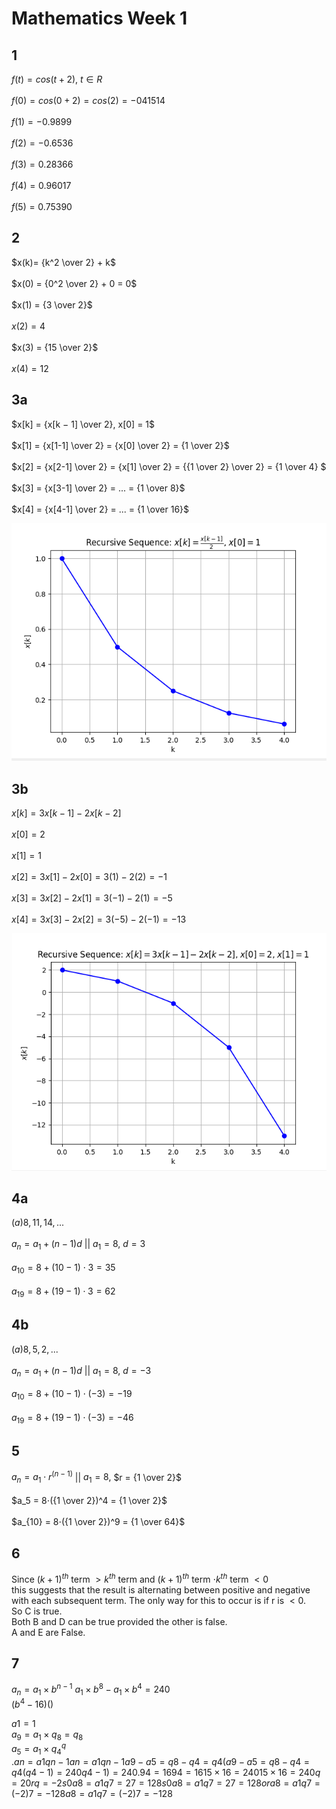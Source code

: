 # Mathematics Week 1
## 1
$f(t) = cos(t+2),$ $t ∈ R$ <br><br>
$f(0) = cos(0 + 2) = cos(2) = -041514$ <br><br>
$f(1) = -0.9899$ <br><br>
$f(2) = -0.6536$ <br><br>
$f(3) = 0.28366$ <br><br>
$f(4) = 0.96017$ <br><br>
$f(5) = 0.75390$

## 2
$x(k)= {k^2 \over 2} + k$ <br><br>
$x(0) = {0^2 \over 2} + 0 = 0$ <br><br>
$x(1) = {3 \over 2}$<br><br>
$x(2) = 4$<br><br>
$x(3) = {15 \over 2}$<br><br>
$x(4) = 12$

## 3a
$x[k] = {x[k − 1] \over 2}, x[0] = 1$<br><br>
$x[1] = {x[1-1] \over 2} = {x[0] \over 2} = {1 \over 2}$<br><br>
$x[2] = {x[2-1] \over 2} = {x[1] \over 2} = {{1 \over 2} \over 2} = {1 \over 4} $<br><br>
$x[3] = {x[3-1] \over 2} = ... = {1 \over 8}$<br><br>
$x[4] = {x[4-1] \over 2} = ... = {1 \over 16}$

![Plot for task 3a](1.png)

## 3b
$x[k] = 3x[k − 1] − 2x[k − 2]$<br><br>
$x[0] = 2$<br><br>
$x[1] = 1$<br><br>
$x[2] = 3x[1]-2x[0] = 3(1)-2(2) = -1$<br><br>
$x[3] = 3x[2]−2x[1] = 3(−1)−2(1) = −5$<br><br>
$x[4] = 3x[3]−2x[2] = 3(−5)−2(−1) = −13$

![Plot for task 3b](2.png)

## 4a
$(a) 8,11,14,...$<br><br>
$a_n​ = a_1 ​+ (n−1)d$ || $a_1 = 8,$ $d = 3$<br><br>
$a_{10} = 8 + (10-1)⋅3 = 35$<br><br>
$a_{19} = 8 + (19-1)⋅3 = 62$

## 4b
$(a) 8,5,2,...$<br><br>
$a_n​ = a_1 ​+ (n−1)d$ || $a_1 = 8,$ $d = -3$<br><br>
$a_{10} ​= 8+(10−1)⋅(−3) = -19$<br><br>
$a_{19} ​= 8+(19−1)⋅(−3) = -46$

## 5
$a_n​ = a_1​⋅r^{(n−1)}$ || $a_1 = 8,$ $r = {1 \over 2}$<br><br>
$a_5​ = 8⋅(​{1 \over 2})^4 = {1 \over 2}$<br><br>
$a_{10} ​= 8⋅({1 \over 2}​)^9 = {1 \over 64}$

## 6
Since $(k + 1)^{th}$ term $> k^{th}$ term and $(k + 1)^{th}$ term $⋅ k^{th}$ term $< 0$<br>
this suggests that the result is alternating between positive and negative with each subsequent term.
The only way for this to occur is if r is $< 0$.<br>
So C is true.<br>
Both B and D can be true provided the other is false.<br>
A and E are False.

## 7
$a_n = a_1 \times b^{n-1}$
$a_1 \times b^8 - a_1 \times b^4 = 240$<br>
$(b^4 - 16)()$

$a1​=1$<br>
$a_9​=a_1​ \times q_8 = q_8$<br>
$a_5=a_1\times q_4^q$<br>
$. {an=a1qn−1}{an​=a1​qn−1} a9−a5=q8−q4=q4(a9​−a5​=q8−q4=q4( q4−1)=240q4−1)=240. 94=1694=16 {15×16=240}{15×16=240} q=20r q=-2 s0a8=a1q7=27=128s0​a8​=a1​q7=27=128 or a8=a1q7=(−2)7=−128a8​=a1​q7=(−2)7=−128$